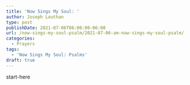 ```yaml
---
title: 'Now Sings My Soul: '
author: Joseph Louthan
type: post
publishDate: 2021-07-06T06:00:00-06:00
url: /now-sings-my-soul-psalm/2021-07-06-am-now-sings-my-soul-psalm/
categories:
  - Prayers
tags:
  - 'Now Sings My Soul: Psalms'
draft: true
---
```

<div style="font-variant: small-caps;">

</div>
    start-here

